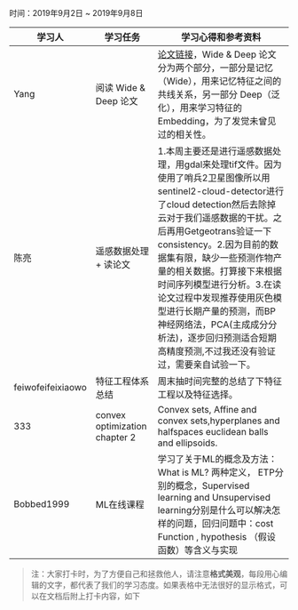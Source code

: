 时间：2019年9月2日 ~ 2019年9月8日

学习人|学习任务|学习心得和参考资料
------ | ------ | ------ 
Yang | 阅读 Wide & Deep 论文 | [论文链接](https://arxiv.org/pdf/1606.07792.pdf)，Wide & Deep 论文分为两个部分，一部分是记忆（Wide），用来记忆特征之间的共线关系，另一部分 Deep（泛化），用来学习特征的 Embedding，为了发觉未曾见过的相关性。
陈亮 | 遥感数据处理 + 读论文 | 1.本周主要还是进行遥感数据处理，用gdal来处理tif文件。因为使用了哨兵2卫星图像所以用sentinel2-cloud-detector进行了cloud detection然后去除掉云对于我们遥感数据的干扰。之后再用Getgeotrans验证一下consistency。2.因为目前的数据集有限，缺少一些预测作物产量的相关数据。打算接下来根据时间序列模型进行分析。3.在读论文过程中发现推荐使用灰色模型进行长期产量的预测，而BP神经网络法，PCA(主成成分分析法)，逐步回归预测适合短期高精度预测,不过我还没有验证过，需要亲自试验一下。
feiwofeifeixiaowo|特征工程体系总结|周末抽时间完整的总结了下特征工程以及特征选择。
333|convex optimization chapter 2|Convex sets, Affine and convex sets,hyperplanes and halfspaces euclidean balls and ellipsoids.
Bobbed1999 | ML在线课程 | 学习了关于ML的概念及方法：What is  ML? 两种定义， ETP分别的概念，Supervised learning and Unsupervised learning分别是什么可以解决怎样的问题，回归问题中：cost Function , hypothesis （假设函数）等含义与实现

> 注：大家打卡时，为了方便自己和拯救他人，请注意**格式美观**，每段用心编辑的文字，都代表了我们的学习态度。如果表格中无法很好的显示格式，可以在文档后附上打卡内容，如下

